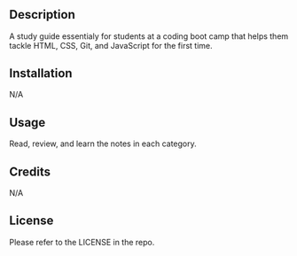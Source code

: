# <Prework-Study-Guide-Webpage>

## Description

A study guide essentialy for students at a coding boot camp that helps them tackle HTML, CSS, Git, and JavaScript for the first time.


## Installation

N/A

## Usage

Read, review, and learn the notes in each category.

## Credits

N/A

## License

Please refer to the LICENSE in the repo.
